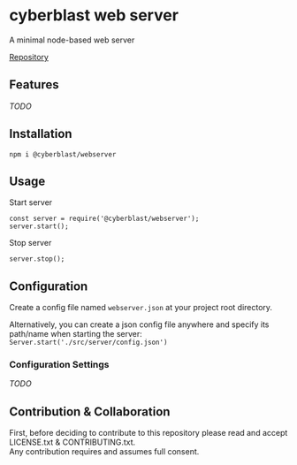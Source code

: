 # cyberblast web server

A minimal node-based web server

[Repository](https://github.com/cyberblast/WebServer)

## Features

_TODO_

## Installation 

`npm i @cyberblast/webserver`

## Usage

Start server
```
const server = require('@cyberblast/webserver');
server.start();
```
Stop server
```
server.stop();
```

## Configuration

Create a config file named `webserver.json` at your project root directory. 

Alternatively, you can create a json config file anywhere and specify its path/name when starting the server: `Server.start('./src/server/config.json')`

### Configuration Settings

_TODO_

## Contribution & Collaboration

First, before deciding to contribute to this repository please read and accept LICENSE.txt & CONTRIBUTING.txt.  
Any contribution requires and assumes full consent.
